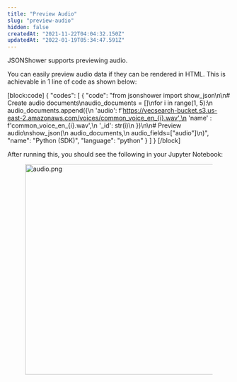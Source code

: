 ```yaml
---
title: "Preview Audio"
slug: "preview-audio"
hidden: false
createdAt: "2021-11-22T04:04:32.150Z"
updatedAt: "2022-01-19T05:34:47.591Z"
---
```

JSONShower supports previewing audio.

You can easily preview audio data if they can be rendered in HTML. This is achievable in 1 line of code as shown below:

[block:code]
{
  "codes": [
    {
      "code": "from jsonshower import show_json\n\n# Create audio documents\naudio_documents = []\nfor i in range(1, 5):\n    audio_documents.append({\n    'audio': f'https://vecsearch-bucket.s3.us-east-2.amazonaws.com/voices/common_voice_en_{i}.wav',\n    'name' : f'common_voice_en_{i}.wav',\n    '_id': str(i)\n    })\n\n# Preview audio\nshow_json(\n    audio_documents,\n    audio_fields=[\"audio\"]\n)",
      "name": "Python (SDK)",
      "language": "python"
    }
  ]
}
[/block]

After running this, you should see the following in your Jupyter Notebook:
<figure>
<img src="https://github.com/RelevanceAI/RelevanceAI-readme-docs/blob/v2.0.0/v2.0.0/docs_template/general-features/_assets/preview_audio.png?raw=true" width="475" alt="audio.png" />
<figcaption></figcaption>
<figure>


